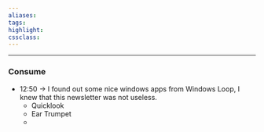 ```yaml
---
aliases:  
tags:
highlight:  
cssclass:
---
```



--- 


### Consume
- 12:50 → I found out some nice windows apps from Windows Loop, I knew that this newsletter was not useless.
    - Quicklook
    - Ear Trumpet
    - 

